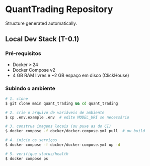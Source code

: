 # QuantTrading Repository

Structure generated automatically.

## Local Dev Stack (T-0.1)

### Pré‑requisitos
* Docker ≥ 24
* Docker Compose v2
* 4 GB RAM livres e ~2 GB espaço em disco (ClickHouse)

### Subindo o ambiente
```bash
# 1. clone
$ git clone main quant_trading && cd quant_trading

# 2. crie o arquivo de variáveis de ambiente
$ cp .env.example .env  # edite MODEL_URI se necessário

# 3. construa imagens locais (ou puxe as do CI)
$ docker compose -f docker/docker-compose.yml pull  # ou build

# 4. inicie os serviços
$ docker compose -f docker/docker-compose.yml up -d

# 5. verifique status/health
$ docker compose ps